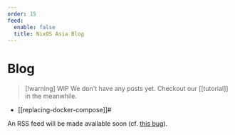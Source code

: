 ```yaml
---
order: 15
feed:
  enable: false
  title: NixOS Asia Blog
---
```


# Blog

>[!warning] WIP
> We don't have any posts yet. Checkout our [[tutorial]] in the meanwhile.

- [[replacing-docker-compose]]#

An RSS feed will be made available soon (cf. [this bug](https://github.com/srid/emanote/issues/490)).